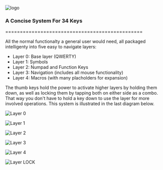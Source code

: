 ![logo](https://i.imgur.com/6et4MDj.png)

### A Concise System For 34 Keys
===============================================

All the normal functionalty a general user would need, all packaged intelligenty into five easy to navigate layers:

* Layer 0: Base layer (QWERTY)
* Layer 1: Symbols
* Layer 2: Numpad and Function Keys
* Layer 3: Navigation (includes all mouse functionality)
* Layer 4: Macros (with many placholders for expansion)

The thumb keys hold the power to activate higher layers by holding them down, as well as locking them by tapping both on either side as a combo.  That way you don't have to hold a key down to use the layer for more involved operations.  This system is illustrated in the last diagram below.

![Layer 0](https://i.imgur.com/QIWVvY8.jpeg)

![Layer 1](https://i.imgur.com/lMnO944.jpeg)

![Layer 2](https://i.imgur.com/b8ZJdcF.jpeg)

![Layer 3](https://i.imgur.com/wE8fL3J.jpeg)

![Layer 4](http://i.imgur.com/rpVRIWG.jpeg)

![Layer LOCK](https://i.imgur.com/cDJYIJF.png)


